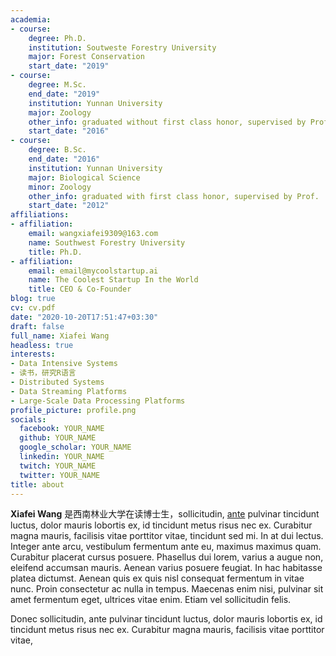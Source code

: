 ```yaml
---
academia:
- course:
    degree: Ph.D.
    institution: Soutweste Forestry University
    major: Forest Conservation
    start_date: "2019"
- course:
    degree: M.Sc.
    end_date: "2019"
    institution: Yunnan University
    major: Zoology
    other_info: graduated without first class honor, supervised by Prof. Very Cool!
    start_date: "2016"
- course:
    degree: B.Sc.
    end_date: "2016"
    institution: Yunnan University
    major: Biological Science
    minor: Zoology
    other_info: graduated with first class honor, supervised by Prof.  Cool!
    start_date: "2012"
affiliations:
- affiliation:
    email: wangxiafei9309@163.com
    name: Southwest Forestry University
    title: Ph.D.
- affiliation:
    email: email@mycoolstartup.ai
    name: The Coolest Startup In the World
    title: CEO & Co-Founder
blog: true
cv: cv.pdf
date: "2020-10-20T17:51:47+03:30"
draft: false
full_name: Xiafei Wang
headless: true
interests:
- Data Intensive Systems
- 读书，研究R语言
- Distributed Systems
- Data Streaming Platforms
- Large-Scale Data Processing Platforms
profile_picture: profile.png
socials:
  facebook: YOUR_NAME
  github: YOUR_NAME
  google_scholar: YOUR_NAME
  linkedin: YOUR_NAME
  twitch: YOUR_NAME
  twitter: YOUR_NAME
title: about
---
```


**Xiafei Wang** 是西南林业大学在读博士生，sollicitudin, [ante][1] pulvinar tincidunt luctus, dolor mauris lobortis ex, id tincidunt metus risus nec ex. Curabitur magna mauris, facilisis vitae porttitor vitae, tincidunt sed mi. In at dui lectus. Integer ante arcu, vestibulum fermentum ante eu, maximus maximus quam. Curabitur placerat cursus posuere. Phasellus dui lorem, varius a augue non, eleifend accumsan mauris. Aenean varius posuere feugiat. In hac habitasse platea dictumst. Aenean quis ex quis nisl consequat fermentum in vitae nunc. Proin consectetur ac nulla in tempus. Maecenas enim nisi, pulvinar sit amet fermentum eget, ultrices vitae enim. Etiam vel sollicitudin felis.


Donec sollicitudin, ante pulvinar tincidunt luctus, dolor mauris lobortis ex, id tincidunt metus risus nec ex. Curabitur magna mauris, facilisis vitae porttitor vitae, 


[1]: ahadsfsa.com